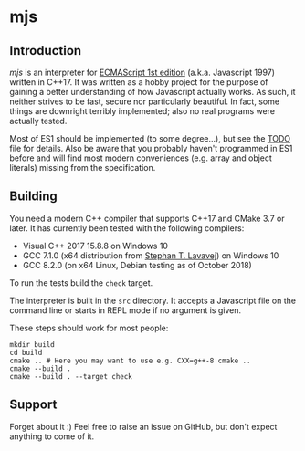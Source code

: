 # mjs

## Introduction
_mjs_ is an interpreter for [ECMAScript 1st
edition](https://www.ecma-international.org/publications/files/ECMA-ST-ARCH/ECMA-262,%201st%20edition,%20June%201997.pdf)
(a.k.a. Javascript 1997) written in C++17. It was written as a hobby
project for the purpose of gaining a better understanding of how
Javascript actually works. As such, it neither strives to be fast,
secure nor particularly beautiful. In fact, some things are downright
terribly implemented; also no real programs were actually tested.

Most of ES1 should be implemented (to some degree...), but see the
[TODO](TODO.md) file for details. Also be aware that you probably
haven't programmed in ES1 before and will find most modern conveniences
(e.g. array and object literals) missing from the specification.

## Building

You need a modern C++ compiler that supports C++17 and CMake 3.7 or
later. It has currently been tested with the following compilers:

* Visual C++ 2017 15.8.8 on Windows 10
* GCC 7.1.0 (x64 distribution from [Stephan T. Lavavej](https://nuwen.net/mingw.html)) on Windows 10
* GCC 8.2.0 (on x64 Linux, Debian testing as of October 2018)

To run the tests build the `check` target.

The interpreter is built in the `src` directory. It accepts a Javascript
file on the command line or starts in REPL mode if no argument is given.

These steps should work for most people:

    mkdir build
    cd build
    cmake .. # Here you may want to use e.g. CXX=g++-8 cmake ..
    cmake --build .
    cmake --build . --target check

## Support

Forget about it :) Feel free to raise an issue on GitHub, but don't
expect anything to come of it.
